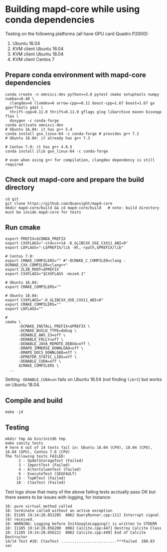 
# Building mapd-core while using conda dependencies

Testing on the following platforms (all have GPU card Quadro P2000):

1. Ubuntu 16.04
2. KVM client Ubuntu 16.04
3. KVM client Ubuntu 18.04
4. KVM client Centos 7

## Prepare conda environment with mapd-core dependencies

```
conda create -n omnisci-dev python>=3.6 pytest cmake setuptools numpy numba>=0.40 \
  clangdev=6 llvmdev=6 arrow-cpp>=0.11 boost-cpp=1.67 boost=1.67 go gperftools gdal \
  thrift-cpp=0.11.0 thrift=0.11.0 gflags glog libarchive maven bisonpp flex \
  doxygen -c conda-forge
conda activate omnisci-dev
# Ubuntu 16.04: it has g++ 5.4
conda install gxx_linux-64 -c conda-forge # provides g++ 7.2
# Ubuntu 18.04: it already has g++ 7.3

# Centos 7.0: it has g++ 4.8.5
conda install zlib gxx_linux-64 -c conda-forge

# even when using g++ for compilation, clangdev dependency is still required
```

## Check out mapd-core and prepare the build directory

```
cd git
git clone https://github.com/Quansight/mapd-core
mkdir mapd-core/build && cd mapd-core/build   # note: build directory must be inside mapd-core for tests
```

## Run cmake

```
export PREFIX=$CONDA_PREFIX
export CXXFLAGS="-std=c++14 -D_GLIBCXX_USE_CXX11_ABI=0"
export LDFLAGS="-L$PREFIX/lib -Wl,-rpath,$PREFIX/lib"

# Centos 7.0:
export CMAKE_COMPILERS="" #"-DCMAKE_C_COMPILER=clang -DCMAKE_CXX_COMPILER=clang++"
export ZLIB_ROOT=$PREFIX
export CXXFLAGS="$CXXFLAGS -msse4.1"

# Ubuntu 16.04:
export CMAKE_COMPILERS=""

# Ubuntu 18.04:
export CXXFLAGS="-D_GLIBCXX_USE_CXX11_ABI=0"
export CMAKE_COMPILERS=""
export LDFLAGS=""

#
cmake \
      -DCMAKE_INSTALL_PREFIX=$PREFIX \
      -DCMAKE_BUILD_TYPE=debug \
      -DENABLE_AWS_S3=off \
      -DENABLE_FOLLY=off \
      -DENABLE_JAVA_REMOTE_DEBUG=off \
      -DMAPD_IMMERSE_DOWNLOAD=off \
      -DMAPD_DOCS_DOWNLOAD=off \
      -DPREFER_STATIC_LIBS=off \
      -DENABLE_CUDA=off \
      $CMAKE_COMPILERS \
  ..
```

Setting `-DENABLE_CUDA=on` fails on Ubuntu 16.04 (not finding `librt`) but works on Ubuntu 18.04.

## Compile and build

```
make -j4
```

## Testing

```
mkdir tmp && bin/initdb tmp
make sanity_tests
# here 6 out of 14 tests fail in: Ubuntu 16.04 (CPU), 18.04 (CPU), 18.04 (GPU), Centos 7.0 (CPU)
The following tests FAILED:
	  2 - UpdelStorageTest (Failed)
	  3 - ImportTest (Failed)
	  4 - AlterColumnTest (Failed)
	  6 - ExecuteTest (SEGFAULT)
	 13 - TopKTest (Failed)
	 18 - CtasTest (Failed)
```

Test logs show that many of the above failing tests acctually pass OK but there seems to be issues with logging, for instance:
```
18: pure virtual method called
18: terminate called without an active exception
18: E1105 19:14:28.051285  8062 QueryRunner.cpp:111] Interrupt signal (6) received.
18: WARNING: Logging before InitGoogleLogging() is written to STDERR
18: I1105 19:14:28.056200  8062 Calcite.cpp:447] Destroy Calcite Class
18: I1105 19:14:28.056221  8062 Calcite.cpp:449] End of Calcite Destructor 
14/14 Test #18: CtasTest .........................***Failed  280.83 sec
```

